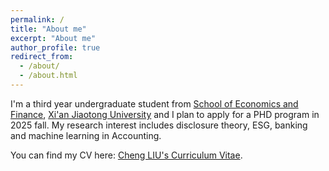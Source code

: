 ```yaml
---
permalink: /
title: "About me"
excerpt: "About me"
author_profile: true
redirect_from: 
  - /about/
  - /about.html
---
```


I'm a third year undergraduate student from [School of Economics and Finance](http://sef.xjtu.edu.cn/), [Xi'an Jiaotong University](https://www.xjtu.edu.cn/) and I plan to apply for a PHD program in 2025 fall. My research interest includes disclosure theory, ESG, banking and machine learning in Accounting.

You can find my CV here: [Cheng LIU's Curriculum Vitae](assets/LiuC_CV202409.pdf). 
